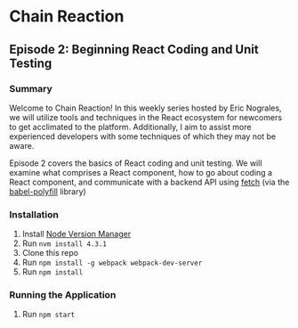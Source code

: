 # Chain Reaction

## Episode 2: Beginning React Coding and Unit Testing

### Summary

Welcome to Chain Reaction!  In this weekly series hosted by Eric Nograles, we will utilize tools and techniques in the React ecosystem for newcomers to get acclimated to the platform.  Additionally, I aim to assist more experienced developers with some techniques of which they may not be aware.

Episode 2 covers the basics of React coding and unit testing.  We will examine what comprises a React component, how to go about coding a React component, and communicate with a backend API using [fetch](https://github.com/github/fetch) (via the [babel-polyfill](https://babeljs.io/docs/usage/polyfill/) library)

### Installation

1. Install [Node Version Manager](https://github.com/creationix/nvm)
2. Run `nvm install 4.3.1`
3. Clone this repo
4. Run `npm install -g webpack webpack-dev-server`
5. Run `npm install`

### Running the Application

1. Run `npm start`